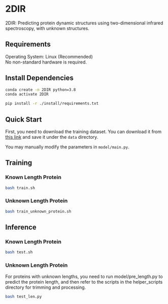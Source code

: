 # 2DIR

2DIR: Predicting protein dynamic structures using two-dimensional infrared spectroscopy, with unknown structures.

## Requirements
Operating System: Linux (Recommended)  
No non-standard hardware is required.

## Install Dependencies
```bash
conda create -n 2DIR python=3.8
conda activate 2DIR

pip install -r ./install/requirements.txt

```



## Quick Start

First, you need to download the training dataset. You can download it from [this link](https://github.com/ZhuLvs/2DIR/tree/main) and save it under the `data` directory. 

You may manually modify the parameters in `model/main.py`.

## Training

### Known Length Protein
```bash
bash train.sh
```

### Unknown Length Protein
```bash
bash train_unknown_protein.sh
```
## Inference

### Known Length Protein
```bash
bash test.sh
```
### Unknown Length Protein
For proteins with unknown lengths, you need to run model/pre_length.py to predict the protein length, and then refer to the scripts in the helper_scripts directory for trimming and processing.
```bash
bash test_len.py
```
